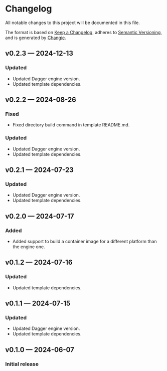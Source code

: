# Changelog

All notable changes to this project will be documented in this file.

The format is based on [Keep a Changelog](https://keepachangelog.com/en/1.1.0/), adheres to [Semantic Versioning](https://semver.org/spec/v2.0.0.html), and is generated by [Changie](https://github.com/miniscruff/changie).

## v0.2.3 — 2024-12-13

### Updated

* Updated Dagger engine version.
* Updated template dependencies.

## v0.2.2 — 2024-08-26

### Fixed

* Fixed directory build command in template README.md.

### Updated

* Updated Dagger engine version.
* Updated template dependencies.

## v0.2.1 — 2024-07-23

### Updated

* Updated Dagger engine version.
* Updated template dependencies.

## v0.2.0 — 2024-07-17

### Added

* Added support to build a container image for a different platform than the engine one.

## v0.1.2 — 2024-07-16

### Updated

* Updated template dependencies.

## v0.1.1 — 2024-07-15

### Updated

* Updated Dagger engine version.
* Updated template dependencies.

## v0.1.0 — 2024-06-07

### Initial release
